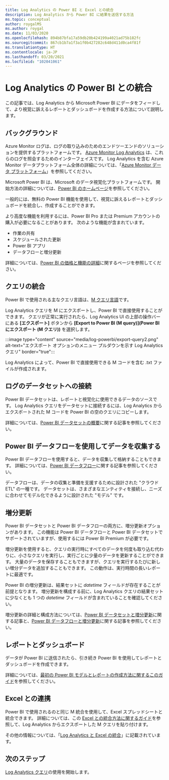 ```yaml
---
title: Log Analytics の Power BI と Excel との統合
description: Log Analytics から Power BI に結果を送信する方法
ms.topic: conceptual
author: roygalMS
ms.author: roygal
ms.date: 11/03/2020
ms.openlocfilehash: 894b87bfa17a59db20b424199a4021ad75b182fc
ms.sourcegitcommit: 867cb1b7a1f3a1f0b427282c648d411d0ca4f81f
ms.translationtype: HT
ms.contentlocale: ja-JP
ms.lasthandoff: 03/20/2021
ms.locfileid: "102041061"
---
```

# <a name="log-analytics-integration-with-power-bi"></a>Log Analytics の Power BI との統合

この記事では、Log Analytics から Microsoft Power BI にデータをフィードして、より視覚に訴えるレポートとダッシュボードを作成する方法について説明します。 

## <a name="background"></a>バックグラウンド 

Azure Monitor ログは、ログの取り込みのためのエンドツーエンドのソリューションを提供するプラットフォームです。 [Azure Monitor Log Analytics](../platform/data-platform.md#) は、これらのログを照会するためのインターフェイスです。 Log Analytics を含む Azure Monitor データプラットフォーム全体の詳細については、「[Azure Monitor データ プラットフォーム](../data-platform.md)」を参照してください。 

Microsoft Power BI は、Microsoft のデータ視覚化プラットフォームです。 開始方法の詳細については、[Power BI のホームページ](https://powerbi.microsoft.com/)を参照してください。 


一般的には、無料の Power BI 機能を使用して、視覚に訴えるレポートとダッシュボードを統合し、作成することができます。

より高度な機能を利用するには、Power BI Pro または Premium アカウントの購入が必要になることがあります。 次のような機能が含まれています。 
 - 作業の共有 
 - スケジュールされた更新
 - Power BI アプリ 
 - データフローと増分更新 

詳細については、[Power BI の価格と機能の詳細](https://powerbi.microsoft.com/pricing/)に関するページを参照してください。 

## <a name="integrating-queries"></a>クエリの統合  

Power BI で使用される主なクエリ言語は、[M クエリ言語](/powerquery-m/power-query-m-language-specification/)です。 

Log Analytics クエリを M にエクスポートし、Power BI で直接使用することができます。 クエリが正常に実行されたら、Log Analytics UI の上部の操作バーにある **[エクスポート]** ボタンから **[Export to Power BI (M query)]\(Power BI にエクスポート (M クエリ)\)** を選択します。


:::image type="content" source="media/log-powerbi/export-query2.png" alt-text="エクスポート オプションのメニュー プルダウンを示す Log Analytics クエリ" border="true":::

Log Analytics によって、Power BI で直接使用できる M コードを含む .txt ファイルが作成されます。

## <a name="connecting-your-logs-to-a-dataset"></a>ログのデータセットへの接続 

Power BI データセットは、レポートと視覚化に使用できるデータのソースです。 Log Analytics クエリをデータセットに接続するには、Log Analytics からエクスポートされた M コードを Power BI の空のクエリにコピーします。 

詳細については、[Power BI データセットの概要](/power-bi/service-datasets-understand/)に関する記事を参照してください。 

## <a name="collect-data-with-power-bi-dataflows"></a>Power BI データフローを使用してデータを収集する 

Power BI データフローを使用すると、データを収集して格納することもできます。 詳細については、[Power BI データフロー](/power-bi/service-dataflows-overview)に関する記事を参照してください。

データフローは、データの収集と準備を支援するために設計された "クラウド ETL" の一種です。 データセットは、さまざまなエンティティを接続し、ニーズに合わせてモデル化できるように設計された "モデル" です。

## <a name="incremental-refresh"></a>増分更新 

Power BI データセットと Power BI データフローの両方に、増分更新オプションがあります。 この機能は Power BI データフローと Power BI データセットでサポートされていますが、使用するには Power BI Premium が必要です。  


増分更新を使用すると、クエリの実行時にすべてのデータを何度も取り込む代わりに、小さなクエリを実行し、実行ごとに少量のデータを更新することができます。 大量のデータを保存することもできますが、クエリを実行するたびに新しい増分データを追加することもできます。 この動作は、実行時間の長いレポートに最適です。

Power BI の増分更新は、結果セットに *datetime* フィールドが存在することが前提となります。 増分更新を構成する前に、Log Analytics クエリの結果セットに少なくとも 1 つの *datetime* フィールドが含まれていることを確認してください。 

増分更新の詳細と構成方法については、[Power BI データセットと増分更新](/power-bi/service-premium-incremental-refresh)に関する記事と、[Power BI データフローと増分更新](/power-bi/service-dataflows-incremental-refresh)に関する記事を参照してください。

## <a name="reports-and-dashboards"></a>レポートとダッシュボード

データが Power BI に送信されたら、引き続き Power BI を使用してレポートとダッシュボードを作成できます。

詳細については、[最初の Power BI モデルとレポートの作成方法に関するこのガイド](/learn/modules/build-your-first-power-bi-report/)を参照してください。  

## <a name="excel-integration"></a>Excel との連携

Power BI で使用されるのと同じ M 統合を使用して、Excel スプレッドシートと統合できます。 詳細については、この [Excel との統合方法に関するガイド](https://support.microsoft.com/office/import-data-from-external-data-sources-power-query-be4330b3-5356-486c-a168-b68e9e616f5a)を参照して、Log Analytics からエクスポートした M クエリを貼り付けます。

その他の情報については、「[Log Analytics と Excel の統合](log-excel.md)」に記載されています。

## <a name="next-steps"></a>次のステップ

[Log Analytics クエリ](./log-query-overview.md)の使用を開始します。